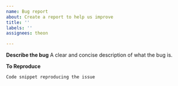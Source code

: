 ```yaml
---
name: Bug report
about: Create a report to help us improve
title: ''
labels: ''
assignees: theon

---
```


**Describe the bug**
A clear and concise description of what the bug is.

**To Reproduce**
```scala
Code snippet reproducing the issue
```
